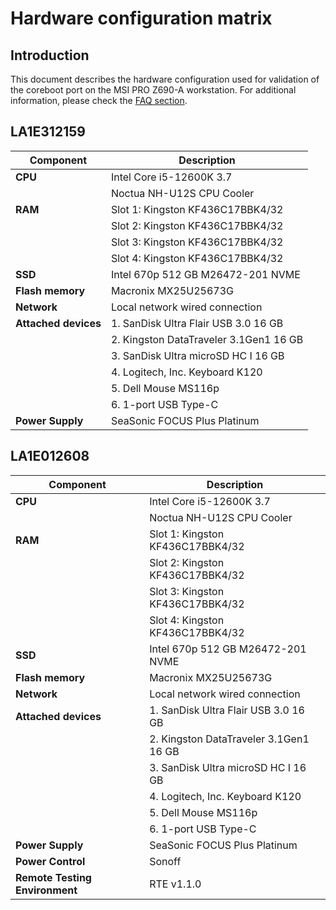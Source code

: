 # Hardware configuration matrix

## Introduction

This document describes the hardware configuration used for validation of the
coreboot port on the MSI PRO Z690-A workstation. For additional information,
please check the [FAQ section](./faq.md).

## LA1E312159

| Component                      | Description                                 |
|--------------------------------|---------------------------------------------|
| **CPU**                        | Intel Core i5-12600K 3.7                    |
|                                | Noctua NH-U12S CPU Cooler                   |
| **RAM**                        | Slot 1: Kingston KF436C17BBK4/32            |
|                                | Slot 2: Kingston KF436C17BBK4/32            |
|                                | Slot 3: Kingston KF436C17BBK4/32            |
|                                | Slot 4: Kingston KF436C17BBK4/32            |
| **SSD**                        | Intel 670p 512 GB M26472-201 NVME           |
| **Flash memory**               | Macronix MX25U25673G                        |
| **Network**                    | Local network wired connection              |
| **Attached devices**           | 1. SanDisk Ultra  Flair USB 3.0 16 GB       |
|                                | 2. Kingston DataTraveler 3.1Gen1 16 GB      |
|                                | 3. SanDisk Ultra microSD HC I 16 GB         |
|                                | 4. Logitech, Inc. Keyboard K120             |
|                                | 5. Dell Mouse MS116p                        |
|                                | 6. 1-port USB Type-C                        |
| **Power Supply**               | SeaSonic FOCUS Plus Platinum                |

## LA1E012608

| Component                      | Description                                 |
|--------------------------------|---------------------------------------------|
| **CPU**                        | Intel Core i5-12600K 3.7                    |
|                                | Noctua NH-U12S CPU Cooler                   |
| **RAM**                        | Slot 1: Kingston KF436C17BBK4/32            |
|                                | Slot 2: Kingston KF436C17BBK4/32            |
|                                | Slot 3: Kingston KF436C17BBK4/32            |
|                                | Slot 4: Kingston KF436C17BBK4/32            |
| **SSD**                        | Intel 670p 512 GB M26472-201 NVME           |
| **Flash memory**               | Macronix MX25U25673G                        |
| **Network**                    | Local network wired connection              |
| **Attached devices**           | 1. SanDisk Ultra  Flair USB 3.0 16 GB       |
|                                | 2. Kingston DataTraveler 3.1Gen1 16 GB      |
|                                | 3. SanDisk Ultra microSD HC I 16 GB         |
|                                | 4. Logitech, Inc. Keyboard K120             |
|                                | 5. Dell Mouse MS116p                        |
|                                | 6. 1-port USB Type-C                        |
| **Power Supply**               | SeaSonic FOCUS Plus Platinum                |
| **Power Control**              | Sonoff                                      |
| **Remote Testing Environment** | RTE v1.1.0                                  |

